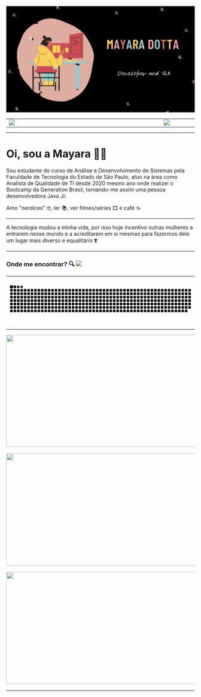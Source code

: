 <img width="1000px" src="https://github.com/DottaMP/DottaMP/blob/master/imagens/Capa_github.png" />

<center>
  <table>
    <tr>
        <td><img width="400px" align="left" src="https://github-readme-stats.vercel.app/api/top-langs/?username=DottaMP&hide=html&layout=compact&theme=radical" /></td>
        <td><img width="495px" align="left" src="https://github-readme-stats.vercel.app/api?username=DottaMP&theme=radical"/></td>
    </tr>   
  </table>
</center>  

---

# Oi, sou a Mayara 👩‍💻 


Sou estudante do curso de Análise e Desenvolvimento de Sistemas pela Faculdade de Tecnologia do Estado de São Paulo, atuo na área como Analista de Qualidade de TI desde 2020 mesmo ano onde realizei o Bootcamp da Generation Brasil, tornando-me assim uma pessoa desenvolvedora Java Jr.

Amo "nerdices" :nerd_face:, ler :books:, ver filmes/séries :film_strip: e café :coffee:

---

A tecnologia mudou a minha vida, por isso hoje incentivo outras mulheres a entrarem nesse mundo e a acreditarem em si mesmas para fazermos dele um lugar mais diverso e equalitário :heavy_heart_exclamation:  

---

### Onde me encontrar? :mag: <a href="https://dottamp.github.io/" target="_blank"><img src="https://img.shields.io/website?down_color=lightgrey&down_message=offline&up_color=informational&up_message=find%20me%20here&url=https%3A%2F%2Fdottamp.github.io%2F" target="_blank"></a> 

---
  
![](https://github.com/Platane/snk/raw/output/github-contribution-grid-snake.svg)

---

<p align="left">
<img src="https://media1.giphy.com/media/LMcB8XospGZO8UQq87/giphy.gif?cid=ecf05e478gsfqosh67e3ktlzte0ktzlkc0x155caglw3mpq3&rid=giphy.gif" width="600" height="300">
<p>  
<p align="right">
<img src="https://media2.giphy.com/media/VZCFpF6sUyoG6l5SrY/100.webp?cid=ecf05e47rnn46p772ekuoa7ocxclm3g0acjtyat2f1ml92t4&rid=100.webp&ct=g" width="600" height="300">
<p>  
<p align="left">
<img src="https://media2.giphy.com/media/JIX9t2j0ZTN9S/200w.webp?cid=ecf05e47t0qpavyg5iy7bud1iyuz7sjp4e77bmixkzd3d64l&rid=200w.webp&ct=g" width="600" height="300">
<p>  

---

<!--
A woman who loves programming, technology and coffee. :coffee:  
###### Uma mulher que ama programar, tecnologia e café.
---
This is the place where I opensource stuff and break things. :sparkles:
###### Esse é o lugar onde eu abro o código e quebro coisas...
---  

### I'm curious to learn and understand the latest technology. :satellite: 
###### Estou curiosa para aprender e entender as tecnologias mais recentes.
### Over here you all find:
###### Aqui você encontrará:

![Top Langs](https://github-readme-stats.vercel.app/api/top-langs/?username=DottaMP&layout=compact&theme=radical)
<p align="left">   

###### and more... 
###### e mais...

<img src="https://raw.githubusercontent.com/MikeCodesDotNET/ColoredBadges/master/png/dev/languages/java.png" width="70" height="20">&nbsp;
<img src="https://raw.githubusercontent.com/MikeCodesDotNET/ColoredBadges/master/png/dev/languages/js.png" width="70" height="20">&nbsp;
<img src="https://raw.githubusercontent.com/MikeCodesDotNET/ColoredBadges/master/png/dev/languages/python.png" width="70" height="20">&nbsp;
<img src="https://img.shields.io/badge/MySQL-00000F?style=for-the-badge&logo=mysql&logoColor=white" width="70" height="20">&nbsp;
<img src="https://raw.githubusercontent.com/MikeCodesDotNET/ColoredBadges/master/png/dev/tools/docker.png" width="70" height="20">&nbsp;
<img src="https://raw.githubusercontent.com/MikeCodesDotNET/ColoredBadges/master/png/dev/frameworks/angular.png" width="70" height="20">&nbsp;     
<img src="https://img.shields.io/badge/Spring-6DB33F?style=for-the-badge&logo=spring&logoColor=white" width="70" height="20">&nbsp;
<img src="https://raw.githubusercontent.com/MikeCodesDotNET/ColoredBadges/master/png/dev/frameworks/bootstrap.png" width="70" height="20">&nbsp;
<img src="https://raw.githubusercontent.com/MikeCodesDotNET/ColoredBadges/master/png/dev/tools/visualstudio.png" width="70" height="20">&nbsp;
<img src="https://img.shields.io/badge/C-00599C?style=for-the-badge&logo=c&logoColor=white" width="70" height="20">&nbsp;
<img src="https://img.shields.io/badge/Amazon_AWS-232F3E?style=for-the-badge&logo=amazon-aws&logoColor=white" width="70" height="20">&nbsp;
<img src="https://raw.githubusercontent.com/MikeCodesDotNET/ColoredBadges/master/png/dev/misc/web.png" width="70" height="20">&nbsp;

&nbsp; <img src="https://media0.giphy.com/media/AOSwwqVjNZlDO/200w.webp?cid=ecf05e4758d1a0e51cc00438214c03daf26abc95ba41b2d2&rid=200w.webp" width="250" height="125">


<!--
**DottaMP/DottaMP** is a ✨ _special_ ✨ repository because its `README.md` (this file) appears on your GitHub profile.


<!--
Here are some ideas to get you started:

<!--- 🔭 I’m currently working on ...
<!--- 🌱 I’m currently learning ...
<!--- 👯 I’m looking to collaborate on ...
<!--- 🤔 I’m looking for help with ...
<!--- 💬 Ask me about ...
<!--- 📫 How to reach me: ...
<!--- 😄 Pronouns: ...
<!--- ⚡ Fun fact: ...
->
